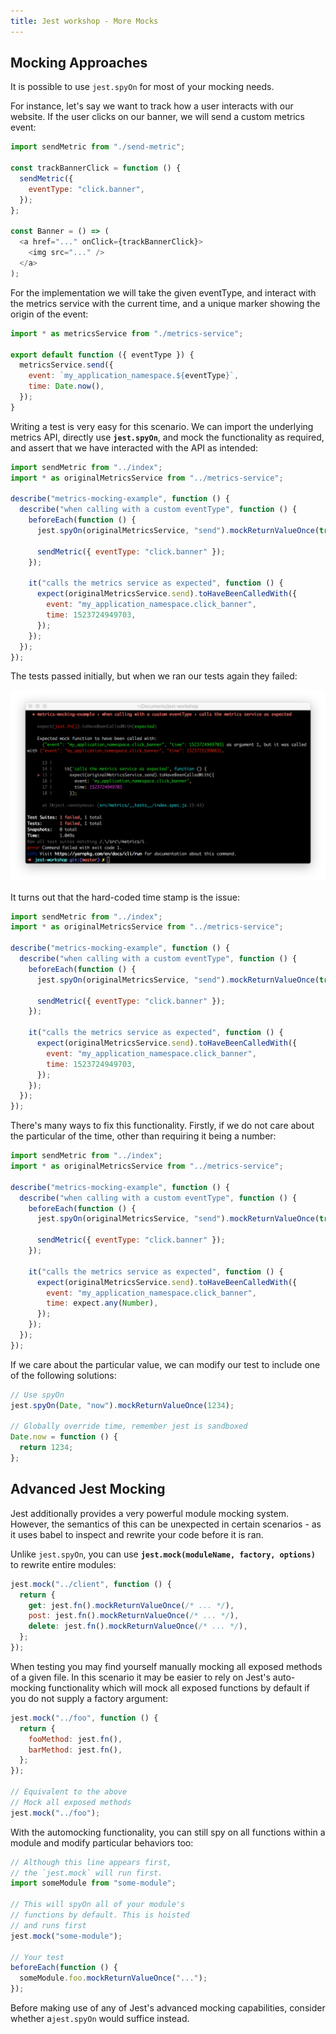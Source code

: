 ```yaml
---
title: Jest workshop - More Mocks
---
```


## Mocking Approaches

It is possible to use `jest.spyOn` for most of your mocking needs.

For instance, let's say we want to track how a user interacts with our website.
If the user clicks on our banner, we will send a custom metrics event:

```javascript
import sendMetric from "./send-metric";

const trackBannerClick = function () {
  sendMetric({
    eventType: "click.banner",
  });
};

const Banner = () => (
  <a href="..." onClick={trackBannerClick}>
    <img src="..." />
  </a>
);
```

For the implementation we will take the given eventType, and interact with the
metrics service with the current time, and a unique marker showing the origin of the
event:

```javascript {"title": "src/metrics/index.js"}
import * as metricsService from "./metrics-service";

export default function ({ eventType }) {
  metricsService.send({
    event: `my_application_namespace.${eventType}`,
    time: Date.now(),
  });
}
```

Writing a test is very easy for this scenario. We can import the underlying
metrics API, directly use **`jest.spyOn`**, and mock the functionality as required,
and assert that we have interacted with the API as intended:

```javascript {"title": "src/metrics/__tests__/index.spec.js", "highlight": "7"}
import sendMetric from "../index";
import * as originalMetricsService from "../metrics-service";

describe("metrics-mocking-example", function () {
  describe("when calling with a custom eventType", function () {
    beforeEach(function () {
      jest.spyOn(originalMetricsService, "send").mockReturnValueOnce(true);

      sendMetric({ eventType: "click.banner" });
    });

    it("calls the metrics service as expected", function () {
      expect(originalMetricsService.send).toHaveBeenCalledWith({
        event: "my_application_namespace.click_banner",
        time: 1523724949703,
      });
    });
  });
});
```

The tests passed initially, but when we ran our tests again they failed:

![](./time-failure.png "Example of a test failing due to non-deterministic")

It turns out that the hard-coded time stamp is the issue:

```javascript {"highlight": "15"}
import sendMetric from "../index";
import * as originalMetricsService from "../metrics-service";

describe("metrics-mocking-example", function () {
  describe("when calling with a custom eventType", function () {
    beforeEach(function () {
      jest.spyOn(originalMetricsService, "send").mockReturnValueOnce(true);

      sendMetric({ eventType: "click.banner" });
    });

    it("calls the metrics service as expected", function () {
      expect(originalMetricsService.send).toHaveBeenCalledWith({
        event: "my_application_namespace.click_banner",
        time: 1523724949703,
      });
    });
  });
});
```

There's many ways to fix this functionality. Firstly, if we do not care about the
particular of the time, other than requiring it being a number:

```javascript {"highlight": "15"}
import sendMetric from "../index";
import * as originalMetricsService from "../metrics-service";

describe("metrics-mocking-example", function () {
  describe("when calling with a custom eventType", function () {
    beforeEach(function () {
      jest.spyOn(originalMetricsService, "send").mockReturnValueOnce(true);

      sendMetric({ eventType: "click.banner" });
    });

    it("calls the metrics service as expected", function () {
      expect(originalMetricsService.send).toHaveBeenCalledWith({
        event: "my_application_namespace.click_banner",
        time: expect.any(Number),
      });
    });
  });
});
```

If we care about the particular value, we can modify our test to include
one of the following solutions:

```javascript
// Use spyOn
jest.spyOn(Date, "now").mockReturnValueOnce(1234);

// Globally override time, remember jest is sandboxed
Date.now = function () {
  return 1234;
};
```

## Advanced Jest Mocking

Jest additionally provides a very powerful module mocking system. However, the semantics
of this can be unexpected in certain scenarios - as it uses babel to inspect and rewrite your code before it is ran.

Unlike `jest.spyOn`, you can use **`jest.mock(moduleName, factory, options)`** to rewrite entire modules:

```javascript
jest.mock("../client", function () {
  return {
    get: jest.fn().mockReturnValueOnce(/* ... */),
    post: jest.fn().mockReturnValueOnce(/* ... */),
    delete: jest.fn().mockReturnValueOnce(/* ... */),
  };
});
```

When testing you may find yourself manually mocking all exposed methods of a given file. In this scenario
it may be easier to rely on Jest's auto-mocking functionality which will mock all exposed functions by default
if you do not supply a factory argument:

```javascript
jest.mock("../foo", function () {
  return {
    fooMethod: jest.fn(),
    barMethod: jest.fn(),
  };
});

// Equivalent to the above
// Mock all exposed methods
jest.mock("../foo");
```

With the automocking functionality, you can still spy on all functions within a module and modify particular behaviors too:

```javascript
// Although this line appears first,
// the `jest.mock` will run first.
import someModule from "some-module";

// This will spyOn all of your module's
// functions by default. This is hoisted
// and runs first
jest.mock("some-module");

// Your test
beforeEach(function () {
  someModule.foo.mockReturnValueOnce("...");
});
```

Before making use of any of Jest's advanced mocking capabilities, consider whether a`jest.spyOn` would suffice instead.
